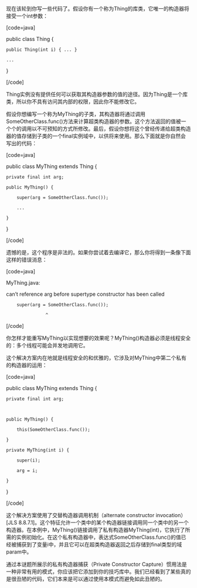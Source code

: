 现在该轮到你写一些代码了。假设你有一个称为Thing的库类，它唯一的构造器将接受一个int参数： 
[code=java]
public class Thing {
    public Thing(int i) { ... }
    ...
}
[/code]
Thing实例没有提供任何可以获取其构造器参数的值的途径。因为Thing是一个库类，所以你不具有访问其内部的权限，因此你不能修改它。 
假设你想编写一个称为MyThing的子类，其构造器将通过调用SomeOtherClass.func()方法来计算超类构造器的参数。这个方法返回的值被一个个的调用以不可预知的方式所修改。最后，假设你想将这个曾经传递给超类构造器的值存储到子类的一个final实例域中，以供将来使用。那么下面就是你自然会写出的代码： 
[code=java]
public class MyThing extends Thing {
    private final int arg;   
    public MyThing() {
        super(arg = SomeOtherClass.func());
        ...
    }
}
[/code]
遗憾的是，这个程序是非法的。如果你尝试着去编译它，那么你将得到一条像下面这样的错误消息： 
[code=java]
MyThing.java:
can’t reference arg before supertype constructor has been called
        super(arg = SomeOtherClass.func());
                   ^
[/code]
你怎样才能重写MyThing以实现想要的效果呢？MyThing()构造器必须是线程安全的：多个线程可能会并发地调用它。 
这个解决方案内在地就是线程安全的和优雅的，它涉及对MyThing中第二个私有的构造器的运用：
[code=java] 
public class MyThing extends Thing {
    private final int arg;
    
    public MyThing() {
        this(SomeOtherClass.func());
    }
    private MyThing(int i) {
        super(i);
        arg = i;
    }
}
[/code]
这个解决方案使用了交替构造器调用机制（alternate constructor invocation）[JLS 8.8.7.1]。这个特征允许一个类中的某个构造器链接调用同一个类中的另一个构造器。在本例中，MyThing()链接调用了私有构造器MyThing(int)，它执行了所需的实例初始化。在这个私有构造器中，表达式SomeOtherClass.func()的值已经被捕获到了变量i中，并且它可以在超类构造器返回之后存储到final类型的域param中。 
通过本谜题所展示的私有构造器捕获（Private Constructor Capture）惯用法是一种非常有用的模式，你应该把它添加到你的技巧库中。我们已经看到了某些真的是很丑陋的代码，它们本来是可以通过使用本模式而避免如此丑陋的。